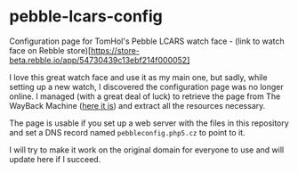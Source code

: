# pebble-lcars-config
Configuration page for TomHol's Pebble LCARS watch face - (link to watch face on Rebble store)[https://store-beta.rebble.io/app/54730439c13ebf214f000052]

I love this great watch face and use it as my main one, but sadly, while setting up a new watch, I discovered the configuration page was no longer online.
I managed (with a great deal of luck) to retrieve the page from The WayBack Machine ([here it is](ttps://web.archive.org/web/20161209152638/http://pebbleconfig.php5.cz/lcars6.html)) and extract all the resources necessary.

The page is usable if you set up a web server with the files in this repository and set a DNS record named `pebbleconfig.php5.cz` to point to it.

I will try to make it work on the original domain for everyone to use and will update here if I succeed.
